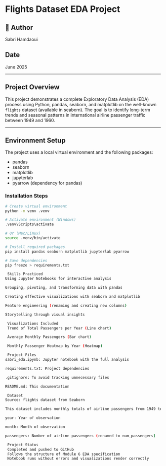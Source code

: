 #  Flights Dataset EDA Project

## 👤 Author
Sabri Hamdaoui

##  Date
June 2025

---

##  Project Overview

This project demonstrates a complete Exploratory Data Analysis (EDA) process using Python, pandas, seaborn, and matplotlib on the well-known `flights` dataset (available in seaborn). The goal is to identify long-term trends and seasonal patterns in international airline passenger traffic between 1949 and 1960.

---

##  Environment Setup

The project uses a local virtual environment and the following packages:

- pandas
- seaborn
- matplotlib
- jupyterlab
- pyarrow (dependency for pandas)

###  Installation Steps

```bash
# Create virtual environment
python -m venv .venv

# Activate environment (Windows)
.venv\Scripts\activate

# Or (Mac/Linux)
source .venv/bin/activate

# Install required packages
pip install pandas seaborn matplotlib jupyterlab pyarrow

# Save dependencies
pip freeze > requirements.txt

 Skills Practiced
Using Jupyter Notebooks for interactive analysis

Grouping, pivoting, and transforming data with pandas

Creating effective visualizations with seaborn and matplotlib

Feature engineering (renaming and creating new columns)

Storytelling through visual insights

 Visualizations Included
 Trend of Total Passengers per Year (Line chart)

 Average Monthly Passengers (Bar chart)

 Monthly Passenger Heatmap by Year (Heatmap)

 Project Files
sabri_eda.ipynb: Jupyter notebook with the full analysis

requirements.txt: Project dependencies

.gitignore: To avoid tracking unnecessary files

README.md: This documentation

 Dataset
Source: flights dataset from Seaborn

This dataset includes monthly totals of airline passengers from 1949 to 1960. It contains three columns:

year: Year of observation

month: Month of observation

passengers: Number of airline passengers (renamed to num_passengers)

 Project Status
 Completed and pushed to GitHub
 Follows the structure of Module 6 EDA specification
 Notebook runs without errors and visualizations render correctly


